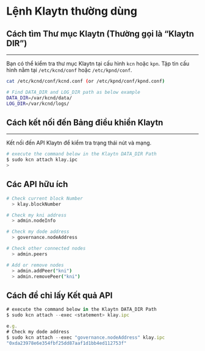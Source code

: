 # Lệnh Klaytn thường dùng

## Cách tìm Thư mục Klaytn (Thường gọi là “Klaytn DIR”)

***

Bạn có thể kiểm tra thư mục Klaytn tại cấu hình `kcn` hoặc `kpn`. Tập tin cấu hình nằm tại `/etc/kcnd/conf` hoặc `/etc/kpnd/conf`.

```bash
cat /etc/kcnd/conf/kcnd.conf (or /etc/kpnd/conf/kpnd.conf)

# Find DATA_DIR and LOG_DIR path as below example
DATA_DIR=/var/kcnd/data/
LOG_DIR=/var/kcnd/logs/
```

## Cách kết nối đến Bảng điều khiển Klaytn

***

Kết nối đến API Klaytn để kiểm tra trạng thái nút và mạng.

```bash
# execute the command below in the Klaytn DATA_DIR Path
$ sudo kcn attach klay.ipc
> 
```

## Các API hữu ích

```bash
# Check current block Number
  > klay.blockNumber

# Check my kni address
  > admin.nodeInfo

# Check my dode address
  > governance.nodeAddress

# Check other connected nodes
  > admin.peers

# Add or remove nodes
  > admin.addPeer("kni")
  > admin.removePeer("kni")
```

## Cách để chỉ lấy Kết quả API

```jsx
# execute the command below in the Klaytn DATA_DIR Path
$ sudo kcn attach --exec <statement> klay.ipc

e.g.
# Check my dode address
$ sudo kcn attach --exec "governance.nodeAddress" klay.ipc
"0xda23978e6e354fbf25dd87aaf1d1bb4ed112753f"
```
